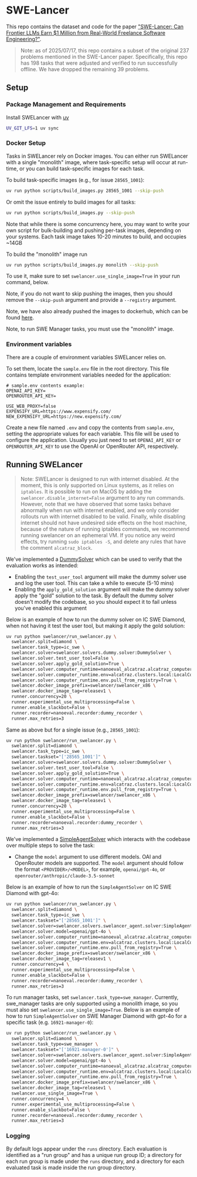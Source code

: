 # SWE-Lancer

This repo contains the dataset and code for the paper ["SWE-Lancer: Can Frontier
LLMs Earn \$1 Million from Real-World Freelance Software Engineering?"](https://arxiv.org/pdf/2502.12115).

> Note: as of 2025/07/17, this repo contains a subset of the original 237
> problems mentioned in the SWE-Lancer paper. Specifically, this repo has 198 tasks
> that were adjusted and verified to run successfully offline. We have dropped the
> remaining 39 problems.

## Setup

### Package Management and Requirements

Install SWELancer with [uv](https://docs.astral.sh/uv/)

```bash
UV_GIT_LFS=1 uv sync
```

### Docker Setup

Tasks in SWELancer rely on Docker images. You can either run SWELancer with a
single "monolith" image, where task-specific setup will occur at run-time, or
you can build task-specific images for each task.

To build task-specific images (e.g., for issue `28565_1001`):

```bash
uv run python scripts/build_images.py 28565_1001 --skip-push
```

Or omit the issue entirely to build images for all tasks:

```bash
uv run python scripts/build_images.py --skip-push
```

Note that while there is some concurrency here, you may want to write your own
script for bulk-building and pushing per-task images, depending on your systems.
Each task image takes 10-20 minutes to build, and occupies ~14GB

To build the "monolith" image run

```bash
uv run python scripts/build_images.py monolith --skip-push
```

To use it, make sure to set `swelancer.use_single_image=True` in your run
command, below.

Note, if you do not want to skip pushing the images, then you should remove the
`--skip-push` argument and provide a `--registry` argument.

Note, we have also already pushed the images to dockerhub, which can be found
[here](https://hub.docker.com/u/swelancer).

Note, to run SWE Manager tasks, you must use the "monolith" image.

### Environment variables

There are a couple of environment variables SWELancer relies on.

To set them, locate the `sample.env` file in the root directory. This file
contains template environment variables needed for the application:

```plaintext
# sample.env contents example:
OPENAI_API_KEY=
OPENROUTER_API_KEY=

USE_WEB_PROXY=false
EXPENSIFY_URL=https://www.expensify.com/
NEW_EXPENSIFY_URL=https://new.expensify.com/
```

Create a new file named `.env` and copy the contents from `sample.env`, setting
the appropriate values for each variable. This file will be used to configure
the application. Usually you just need to set `OPENAI_API_KEY` or
`OPENROUTER_API_KEY` to use the OpenAI or OpenRouter API, respectively.

## Running SWELancer

> Note: SWELancer is designed to run with internet disabled. At the moment,
> this is only supported on Linux systems, as it relies on `iptables`. It is
> possible to run on MacOS by adding the `swelancer.disable_internet=False`
> argument to any run commands. However, note that we have observed that some
> tasks behave abnormally when run with internet enabled, and we only consider
> rollouts run with internet disabled to be valid. Finally, while disabling
> internet should not have undesired side effects on the host machine,
> because of the nature of running iptables commands, we recommend running
> swelancer on an ephemeral VM. If you notice any weird effects, try running
> `sudo iptables -S`, and delete any rules that have the comment
> `alcatraz_block`.

We've implemented a [DummySolver](swelancer/solvers/dummy/solver.py) which can
be used to verify that the evaluation works as intended:

- Enabling the `test_user_tool` argument will make the dummy solver use and log
  the user tool. This can take a while to execute (5-10 mins)
- Enabling the `apply_gold_solution` argument will make the dummy solver apply
  the "gold" solution to the task. By default the dummy solver doesn't modify
  the codebase, so you should expect it to fail unless you've enabled this
  argument

Below is an example of how to run the dummy solver on IC SWE Diamond, when not
having it test the user tool, but making it apply the gold solution:

```bash
uv run python swelancer/run_swelancer.py \
  swelancer.split=diamond \
  swelancer.task_type=ic_swe \
  swelancer.solver=swelancer.solvers.dummy.solver:DummySolver \
  swelancer.solver.test_user_tool=False \
  swelancer.solver.apply_gold_solution=True \
  swelancer.solver.computer_runtime=nanoeval_alcatraz.alcatraz_computer_interface:AlcatrazComputerRuntime \
  swelancer.solver.computer_runtime.env=alcatraz.clusters.local:LocalConfig \
  swelancer.solver.computer_runtime.env.pull_from_registry=True \
  swelancer.docker_image_prefix=swelancer/swelancer_x86 \
  swelancer.docker_image_tag=releasev1 \
  runner.concurrency=20 \
  runner.experimental_use_multiprocessing=False \
  runner.enable_slackbot=False \
  runner.recorder=nanoeval.recorder:dummy_recorder \
  runner.max_retries=3
```

Same as above but for a single issue (e.g., `28565_1001`):

```bash
uv run python swelancer/run_swelancer.py \
  swelancer.split=diamond \
  swelancer.task_type=ic_swe \
  swelancer.taskset="['28565_1001']" \
  swelancer.solver=swelancer.solvers.dummy.solver:DummySolver \
  swelancer.solver.test_user_tool=False \
  swelancer.solver.apply_gold_solution=True \
  swelancer.solver.computer_runtime=nanoeval_alcatraz.alcatraz_computer_interface:AlcatrazComputerRuntime \
  swelancer.solver.computer_runtime.env=alcatraz.clusters.local:LocalConfig \
  swelancer.solver.computer_runtime.env.pull_from_registry=True \
  swelancer.docker_image_prefix=swelancer/swelancer_x86 \
  swelancer.docker_image_tag=releasev1 \
  runner.concurrency=20 \
  runner.experimental_use_multiprocessing=False \
  runner.enable_slackbot=False \
  runner.recorder=nanoeval.recorder:dummy_recorder \
  runner.max_retries=3
```

We've implemented a
[SimpleAgentSolver](swelancer/solvers/swelancer_agent/solver.py) which interacts
with the codebase over multiple steps to solve the task:

- Change the `model` argument to use different models. OAI and OpenRouter models
  are supported. The `model` argument should follow the format
  `<PROVIDER>/<MODEL>`, for example, `openai/gpt-4o`, or
  `openrouter/anthropic/claude-3.5-sonnet`

Below is an example of how to run the `SimpleAgentSolver` on IC SWE Diamond with
gpt-4o:

```bash
uv run python swelancer/run_swelancer.py \
  swelancer.split=diamond \
  swelancer.task_type=ic_swe \
  swelancer.taskset="['28565_1001']" \
  swelancer.solver=swelancer.solvers.swelancer_agent.solver:SimpleAgentSolver \
  swelancer.solver.model=openai/gpt-4o \
  swelancer.solver.computer_runtime=nanoeval_alcatraz.alcatraz_computer_interface:AlcatrazComputerRuntime \
  swelancer.solver.computer_runtime.env=alcatraz.clusters.local:LocalConfig \
  swelancer.solver.computer_runtime.env.pull_from_registry=True \
  swelancer.docker_image_prefix=swelancer/swelancer_x86 \
  swelancer.docker_image_tag=releasev1 \
  runner.concurrency=4 \
  runner.experimental_use_multiprocessing=False \
  runner.enable_slackbot=False \
  runner.recorder=nanoeval.recorder:dummy_recorder \
  runner.max_retries=3
```

To run manager tasks, set `swelancer.task_type=swe_manager`. Currently, 
swe_manager tasks are only supported using a monolith image, so you must also 
set `swelancer.use_single_image=True`. Below is an example of how to run 
`SimpleAgentSolver` on SWE Manager Diamond with gpt-4o for a specific task 
(e.g. `16921-manager-0`):

```bash
uv run python swelancer/run_swelancer.py \
  swelancer.split=diamond \
  swelancer.task_type=swe_manager \
  swelancer.taskset="['16921-manager-0']" \
  swelancer.solver=swelancer.solvers.swelancer_agent.solver:SimpleAgentSolver \
  swelancer.solver.model=openai/gpt-4o \
  swelancer.solver.computer_runtime=nanoeval_alcatraz.alcatraz_computer_interface:AlcatrazComputerRuntime \
  swelancer.solver.computer_runtime.env=alcatraz.clusters.local:LocalConfig \
  swelancer.solver.computer_runtime.env.pull_from_registry=True \
  swelancer.docker_image_prefix=swelancer/swelancer_x86 \
  swelancer.docker_image_tag=releasev1 \
  swelancer.use_single_image=True \
  runner.concurrency=4 \
  runner.experimental_use_multiprocessing=False \
  runner.enable_slackbot=False \
  runner.recorder=nanoeval.recorder:dummy_recorder \
  runner.max_retries=3
```

### Logging

By default logs appear under the `runs` directory. Each evaluation is identified
as a "run group" and has a unique run group ID; a directory for each run group
is made under the `runs` directory, and a directory for each evaluated task is
made inside the run group directory.
